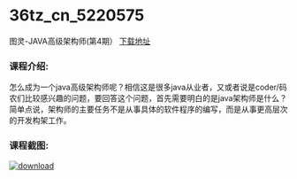 # 36tz_cn_5220575
图灵-JAVA高级架构师(第4期）
[下载地址](http://www.36tz.cn/article/5220575 "下载地址")
### 课程介绍:
怎么成为一个java高级架构师呢？相信这是很多java从业者，又或者说是coder/码农们比较感兴趣的问题，要回答这个问题，首先需要明白的是java架构师是什么？
简单点说，架构师的主要任务不是从事具体的软件程序的编写，而是从事更高层次的开发构架工作。

### 课程截图:
[![download](http://36tz.cn/muke_img/2021_07_2-61.png "下载地址")](http://www.36tz.cn "下载地址")
